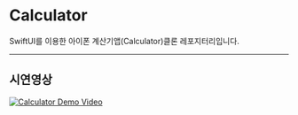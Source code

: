 # Calculator
SwiftUI를 이용한 아이폰 계산기앱(Calculator)클론 레포지터리입니다.

---

## 시연영상
[![Calculator Demo Video](https://img.youtube.com/vi/jenGCbv29dg/0.jpg)](https://youtu.be/jenGCbv29dg)
